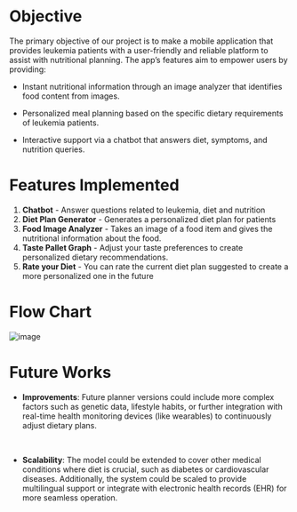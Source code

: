 # Objective 
The primary objective of our project is to make a mobile application that provides leukemia patients with a user-friendly and reliable platform to assist with nutritional planning. The app’s features aim to empower users by providing:​

- Instant nutritional information through an image analyzer that identifies food content from images.​

- Personalized meal planning based on the specific dietary requirements of leukemia patients.​

- Interactive support via a chatbot that answers diet, symptoms, and nutrition queries.​
  
# Features Implemented
1. **Chatbot** - Answer questions related to leukemia, diet and nutrition
2. **Diet Plan Generator​** - Generates a personalized diet plan for patients​
3. **Food Image Analyzer​** - Takes an image of a food item and gives the nutritional information about the food.
4. **Taste Pallet Graph​** - Adjust your taste preferences to create personalized dietary recommendations.
5. **Rate your Diet​** - You can rate the current diet plan suggested to create a more personalized one in the future​

# Flow Chart
![image](https://github.com/user-attachments/assets/23ff91a0-9d8f-46cd-a3bb-8103b3830da1)


# Future Works 
 - **Improvements**: Future planner versions could include more complex factors such as genetic data, lifestyle habits, or further integration with real-time health monitoring devices (like wearables) to continuously adjust dietary plans.​

    ​

- **Scalability**: The model could be extended to cover other medical conditions where diet is crucial, such as diabetes or cardiovascular diseases. Additionally, the system could be scaled to provide multilingual support or integrate with electronic health records (EHR) for more seamless operation. ​


